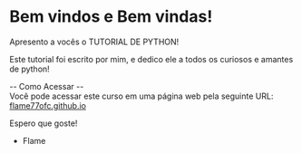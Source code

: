 # Bem vindos e Bem vindas!
Apresento a vocês o TUTORIAL DE PYTHON!

Este tutorial foi escrito por mim, e dedico ele a todos os curiosos e amantes de python!

-- Como Acessar -- <br>
Você pode acessar este curso em uma página web pela seguinte URL:
[flame77ofc.github.io](https://flame77ofc.github.io/python-tutorial/)

Espero que goste!

- Flame
